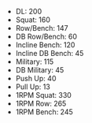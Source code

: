 * DL: 200
*  Squat: 160
*  Row/Bench: 147
*  DB Row/Bench: 60
*  Incline Bench: 120
*  Incline DB Bench: 45
*  Military: 115
*  DB Military: 45
*  Push Up: 40
*  Pull Up: 13
*  1RPM Squat: 330
*  1RPM Row: 265
*  1RPM Bench: 245
